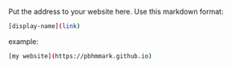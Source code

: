 Put the address to your website here. Use this markdown format:

```bash
[display-name](link)
```

example:
```bash
[my website](https://pbhmmark.github.io)
```
